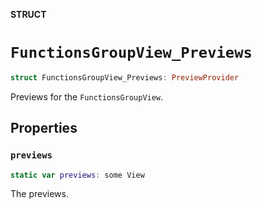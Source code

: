 **STRUCT**

# `FunctionsGroupView_Previews`

```swift
struct FunctionsGroupView_Previews: PreviewProvider
```

Previews for the ``FunctionsGroupView``.

## Properties
### `previews`

```swift
static var previews: some View
```

The previews.
